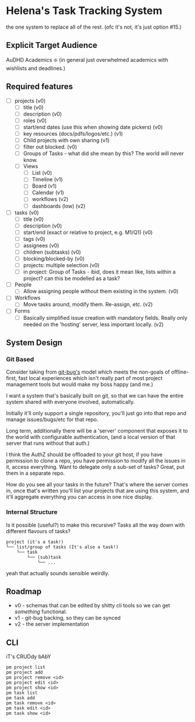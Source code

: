 # Helena's Task Tracking System

the one system to replace all of the rest. (ofc it's not, it's just option #15.)

## Explicit Target Audience

AuDHD Academics :sparkle: (in general just overwhelmed academics with wishlists and deadlines.)

## Required features

- [ ] projects (v0)
    - [ ] title (v0)
    - [ ] description (v0)
    - [ ] roles (v0)
    - [ ] start/end dates (use this when showing date pickers) (v0)
    - [ ] key resources (docs/pdfs/logos/etc.) (v1)
    - [ ] Child projects with own sharing (v1)
    - [ ] filter out blocked. (v0)
    - [ ] Groups of Tasks - what did she mean by this? The world will never know.
    - [ ] Views
        - [ ] List (v0)
        - [ ] Timeline (v1)
        - [ ] Board (v1)
        - [ ] Calendar (v1)
        - [ ] workflows (v2)
        - [ ] dashboards (low) (v2)

- [ ] tasks (v0)
    - [ ] title (v0)
    - [ ] description (v0)
    - [ ] start/end (exact or relative to project, e.g. M1/Q1) (v0)
    - [ ] tags (v0)
    - [ ] assignees (v0)
    - [ ] children (subtasks) (v0)
    - [ ] blocking/blocked-by (v0)
    - [ ] projects: multiple selection (v0)
    - [ ] in project: Group of Tasks - ibid, does it mean like, lists within a project? can this be modelled as a task?

- [ ] People
    - [ ] Allow assigning people without them existing in the system. (v0)

- [ ] Workflows
    - [ ] Move tasks around, modify them. Re-assign, etc. (v2)

- [ ] Forms
    - [ ] Basically simplified issue creation with mandatory fields. Really only needed on the 'hosting' server, less important locally. (v2)

## System Design

### Git Based

Consider taking from [git-bug's](https://github.com/MichaelMure/git-bug/blob/master/doc/model.md)
model which meets the non-goals of offline-first, fast local experiences which
isn't really part of most project management tools but would make my boss happy
(and me.)

I want a system that's basically built on git, so that we can have the entire
system shared with everyone involved, automatically.

Initially it'll only support a single repository, you'll just go into that repo
and manage issues/bugs/etc for that repo.

Long term, additionally there will be a 'server' component that exposes it to
the world with configurable authentication, (and a local version of that server
that runs without that auth.)

I think the AuthZ should be offloaded to your git host, if you have permission
to clone a repo, you have permission to modify all the issues in it, access
everything. Want to delegate only a sub-set of tasks? Great, put them in a
separate repo.

How do you see all your tasks in the future? That's where the server comes in, once that's
written you'll list your projects that are using this system, and it'll
aggregate everything you can access in one nice display. 

### Internal Structure

Is it possible (useful?) to make this recursive? Tasks all the way down with different flavours of tasks?

```
project (it's a task!)
└── list/group of tasks (It's also a task!)
    └── task
        └── (sub)task
            └── ...
```

yeah that actually sounds sensible weirdly.

## Roadmap

- v0 - schemas that can be edited by shitty cli tools so we can get *something* functional.
- v1 - git-bug backing, so they can be synced
- v2 - the server implementation

## CLI

iT's CRUDdy bAbY

```
pm project list
pm project add
pm project remove <id>
pm project edit <id>
pm project show <id>
pm task list
pm task add
pm task remove <id>
pm task edit <id>
pm task show <id>
```
